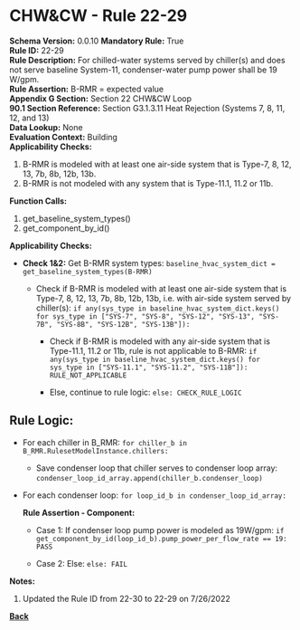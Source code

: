 
# CHW&CW - Rule 22-29  

**Schema Version:** 0.0.10 **Mandatory Rule:** True  
**Rule ID:** 22-29  
**Rule Description:** For chilled-water systems served by chiller(s) and does not serve baseline System-11, condenser-water pump power shall be 19 W/gpm.  
**Rule Assertion:** B-RMR = expected value  
**Appendix G Section:** Section 22 CHW&CW Loop  
**90.1 Section Reference:** Section G3.1.3.11 Heat Rejection (Systems 7, 8, 11, 12, and 13)  
**Data Lookup:** None  
**Evaluation Context:** Building  
**Applicability Checks:**  

1. B-RMR is modeled with at least one air-side system that is Type-7, 8, 12, 13, 7b, 8b, 12b, 13b.
2. B-RMR is not modeled with any system that is Type-11.1, 11.2 or 11b.

**Function Calls:**  

1. get_baseline_system_types()
2. get_component_by_id()

**Applicability Checks:**  

- **Check 1&2:** Get B-RMR system types: `baseline_hvac_system_dict = get_baseline_system_types(B-RMR)`

  - Check if B-RMR is modeled with at least one air-side system that is Type-7, 8, 12, 13, 7b, 8b, 12b, 13b, i.e. with air-side system served by chiller(s): `if any(sys_type in baseline_hvac_system_dict.keys() for sys_type in ["SYS-7", "SYS-8", "SYS-12", "SYS-13", "SYS-7B", "SYS-8B", "SYS-12B", "SYS-13B"]):`
  
    - Check if B-RMR is modeled with any air-side system that is Type-11.1, 11.2 or 11b, rule is not applicable to B-RMR: `if any(sys_type in baseline_hvac_system_dict.keys() for sys_type in ["SYS-11.1", "SYS-11.2", "SYS-11B"]): RULE_NOT_APPLICABLE`

    - Else, continue to rule logic: `else: CHECK_RULE_LOGIC`

## Rule Logic:

- For each chiller in B_RMR: `for chiller_b in B_RMR.RulesetModelInstance.chillers:`

  - Save condenser loop that chiller serves to condenser loop array: `condenser_loop_id_array.append(chiller_b.condenser_loop)`

- For each condenser loop: `for loop_id_b in condenser_loop_id_array:`

  **Rule Assertion - Component:**

  - Case 1: If condenser loop pump power is modeled as 19W/gpm: `if get_component_by_id(loop_id_b).pump_power_per_flow_rate == 19: PASS`

  - Case 2: Else: `else: FAIL`

**Notes:**

1. Updated the Rule ID from 22-30 to 22-29 on 7/26/2022

**[Back](../_toc.md)**
